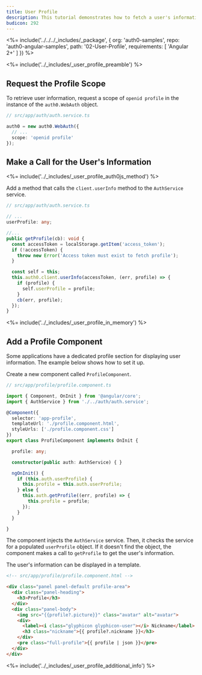 ```yaml
---
title: User Profile
description: This tutorial demonstrates how to fetch a user's information from Auth0
budicon: 292
---
```


<%= include('../../../_includes/_package', {
  org: 'auth0-samples',
  repo: 'auth0-angular-samples',
  path: '02-User-Profile',
  requirements: [
    'Angular 2+'
  ]
}) %>

<%= include('../_includes/_user_profile_preamble') %>

## Request the Profile Scope

To retrieve user information, request a scope of `openid profile` in the instance of the `auth0.WebAuth` object. 

```ts
// src/app/auth/auth.service.ts

auth0 = new auth0.WebAuth({
  // ...
  scope: 'openid profile'
});
``` 

## Make a Call for the User's Information

<%= include('../_includes/_user_profile_auth0js_method') %>

Add a method that calls the `client.userInfo` method to the `AuthService` service.

```ts
// src/app/auth/auth.service.ts

// ...
userProfile: any;

//...
public getProfile(cb): void {
  const accessToken = localStorage.getItem('access_token');
  if (!accessToken) {
    throw new Error('Access token must exist to fetch profile');
  }

  const self = this;
  this.auth0.client.userInfo(accessToken, (err, profile) => {
    if (profile) {
      self.userProfile = profile;
    }
    cb(err, profile);
  });
}
```

<%= include('../_includes/_user_profile_in_memory') %>

## Add a Profile Component

Some applications have a dedicated profile section for displaying user information. The example below shows how to set it up. 

Create a new component called `ProfileComponent`.

```ts
// src/app/profile/profile.component.ts

import { Component, OnInit } from '@angular/core';
import { AuthService } from './../auth/auth.service';

@Component({
  selector: 'app-profile',
  templateUrl: './profile.component.html',
  styleUrls: ['./profile.component.css']
})
export class ProfileComponent implements OnInit {

  profile: any;

  constructor(public auth: AuthService) { }

  ngOnInit() {
    if (this.auth.userProfile) {
      this.profile = this.auth.userProfile;
    } else {
      this.auth.getProfile((err, profile) => {
        this.profile = profile;
      });
    }
  }

}
```

The component injects the `AuthService` service. Then, it checks the service for a populated `userProfile` object. If it doesn't find the object, the component makes a call to `getProfile` to get the user's information.

The user's information can be displayed in a template.

```html
<!-- src/app/profile/profile.component.html -->

<div class="panel panel-default profile-area">
  <div class="panel-heading">
    <h3>Profile</h3>
  </div>
  <div class="panel-body">
    <img src="{{profile?.picture}}" class="avatar" alt="avatar">
    <div>
      <label><i class="glyphicon glyphicon-user"></i> Nickname</label>
      <h3 class="nickname">{{ profile?.nickname }}</h3>
    </div>
    <pre class="full-profile">{{ profile | json }}</pre>
  </div>
</div>
```

<%= include('../_includes/_user_profile_additional_info') %>

